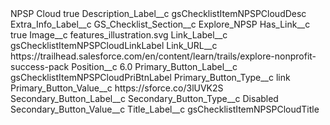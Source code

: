 <?xml version="1.0" encoding="UTF-8"?>
<CustomMetadata xmlns="http://soap.sforce.com/2006/04/metadata" xmlns:xsi="http://www.w3.org/2001/XMLSchema-instance" xmlns:xsd="http://www.w3.org/2001/XMLSchema">
    <label>NPSP Cloud</label>
    <protected>true</protected>
    <values>
        <field>Description_Label__c</field>
        <value xsi:type="xsd:string">gsChecklistItemNPSPCloudDesc</value>
    </values>
    <values>
        <field>Extra_Info_Label__c</field>
        <value xsi:nil="true"/>
    </values>
    <values>
        <field>GS_Checklist_Section__c</field>
        <value xsi:type="xsd:string">Explore_NPSP</value>
    </values>
    <values>
        <field>Has_Link__c</field>
        <value xsi:type="xsd:boolean">true</value>
    </values>
    <values>
        <field>Image__c</field>
        <value xsi:type="xsd:string">features_illustration.svg</value>
    </values>
    <values>
        <field>Link_Label__c</field>
        <value xsi:type="xsd:string">gsChecklistItemNPSPCloudLinkLabel</value>
    </values>
    <values>
        <field>Link_URL__c</field>
        <value xsi:type="xsd:string">https://trailhead.salesforce.com/en/content/learn/trails/explore-nonprofit-success-pack</value>
    </values>
    <values>
        <field>Position__c</field>
        <value xsi:type="xsd:double">6.0</value>
    </values>
    <values>
        <field>Primary_Button_Label__c</field>
        <value xsi:type="xsd:string">gsChecklistItemNPSPCloudPriBtnLabel</value>
    </values>
    <values>
        <field>Primary_Button_Type__c</field>
        <value xsi:type="xsd:string">link</value>
    </values>
    <values>
        <field>Primary_Button_Value__c</field>
        <value xsi:type="xsd:string">https://sforce.co/3lUVK2S</value>
    </values>
    <values>
        <field>Secondary_Button_Label__c</field>
        <value xsi:nil="true"/>
    </values>
    <values>
        <field>Secondary_Button_Type__c</field>
        <value xsi:type="xsd:string">Disabled</value>
    </values>
    <values>
        <field>Secondary_Button_Value__c</field>
        <value xsi:nil="true"/>
    </values>
    <values>
        <field>Title_Label__c</field>
        <value xsi:type="xsd:string">gsChecklistItemNPSPCloudTitle</value>
    </values>
</CustomMetadata>
